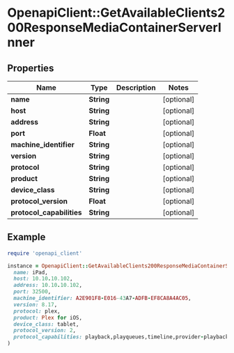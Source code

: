 # OpenapiClient::GetAvailableClients200ResponseMediaContainerServerInner

## Properties

| Name | Type | Description | Notes |
| ---- | ---- | ----------- | ----- |
| **name** | **String** |  | [optional] |
| **host** | **String** |  | [optional] |
| **address** | **String** |  | [optional] |
| **port** | **Float** |  | [optional] |
| **machine_identifier** | **String** |  | [optional] |
| **version** | **String** |  | [optional] |
| **protocol** | **String** |  | [optional] |
| **product** | **String** |  | [optional] |
| **device_class** | **String** |  | [optional] |
| **protocol_version** | **Float** |  | [optional] |
| **protocol_capabilities** | **String** |  | [optional] |

## Example

```ruby
require 'openapi_client'

instance = OpenapiClient::GetAvailableClients200ResponseMediaContainerServerInner.new(
  name: iPad,
  host: 10.10.10.102,
  address: 10.10.10.102,
  port: 32500,
  machine_identifier: A2E901F8-E016-43A7-ADFB-EF8CA8A4AC05,
  version: 8.17,
  protocol: plex,
  product: Plex for iOS,
  device_class: tablet,
  protocol_version: 2,
  protocol_capabilities: playback,playqueues,timeline,provider-playback
)
```

